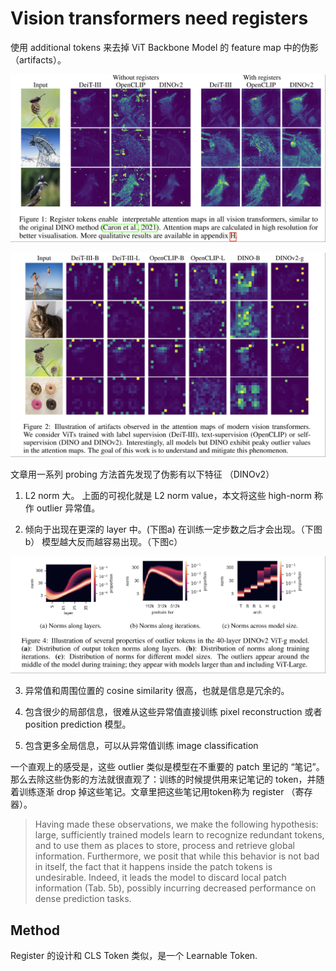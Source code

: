 # Vision transformers need registers

使用 additional tokens 来去掉 ViT Backbone Model 的 feature map 中的伪影 （artifacts）。

![1](../imgs/vit-register.png)

![2](../imgs/vit-register-2.png)

文章用一系列 probing 方法首先发现了伪影有以下特征 （DINOv2）


1. L2 norm 大。 上面的可视化就是 L2 norm value，本文将这些 high-norm 称作 outlier 异常值。

2. 倾向于出现在更深的 layer 中。(下图a) 在训练一定步数之后才会出现。（下图b） 模型越大反而越容易出现。（下图c）

![3](../imgs/vit-register-3.png)

3. 异常值和周围位置的 cosine similarity 很高，也就是信息是冗余的。

4. 包含很少的局部信息，很难从这些异常值直接训练 pixel reconstruction 或者 position prediction 模型。

5. 包含更多全局信息，可以从异常值训练 image classification

一个直观上的感受是，这些 outlier 类似是模型在不重要的 patch 里记的 “笔记”。那么去除这些伪影的方法就很直观了：训练的时候提供用来记笔记的 token，并随着训练逐渐 drop 掉这些笔记。文章里把这些笔记用token称为 register （寄存器）。

> Having made these observations, we make the following hypothesis: large, sufficiently trained models learn to recognize redundant tokens, and to use them as places to store, process and retrieve global information. Furthermore, we posit that while this behavior is not bad in itself, the fact that it happens inside the patch tokens is undesirable. Indeed, it leads the model to discard local patch information (Tab. 5b), possibly incurring decreased performance on dense prediction tasks.

## Method

Register 的设计和 CLS Token 类似，是一个 Learnable Token.



